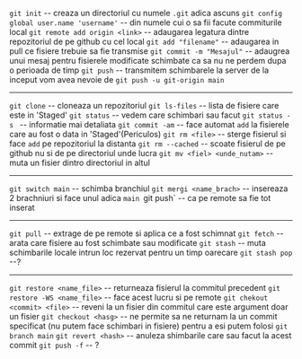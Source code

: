 
`git init` -- creaza un directoriul cu numele `.git` adica ascuns
`git config global user.name 'username'` -- din numele cui o sa fii facute commiturile local
`git remote add origin <link>` -- adaugarea legatura dintre repozitoriul de pe github cu cel local
`git add "filename"` -- adaugarea in pull ce fisiere trebuie sa fie transmise 
`git commit -m "Mesajul"` -- adaugrea unui mesaj pentru fisierele modificate schimbate ca sa nu ne perdem dupa o perioada de timp 
`git push` -- transmitem schimbarele la server de la inceput vom avea nevoie de `git push -u git-origin main`

---

`git clone` -- cloneaza un repozitoriul 
`git ls-files` -- lista de fisiere care este in 'Staged'
`git status` -- vedem care schimbari sau facut 
`git status -s ` -- informatie mai detaliata
`git commit -am` -- face automat `add` la fisierele care au fost o data in 'Staged'(Periculos)
`git rm <file>` -- sterge fisierul si face `add` pe repozitoriul la distanta
`git rm --cached` -- scoate fisierul de pe github nu si de pe directoriul unde lucra 
`git mv <fiel> <unde_nutam>` -- muta un fisier dintro directoriul in altul 

---

`git switch main` -- schimba branchiul 
`git mergi <name_brach>` -- insereaza 2 brachniuri si face unul adica `main
`git push` -- ca pe remote sa fie tot inserat 

---

`git pull` -- extrage de pe remote si aplica ce a fost schimnat 
`git fetch` -- arata care fisiere au fost schimbate sau modificate
`git stash` -- muta schimbarile locale intrun loc rezervat pentru un timp oarecare 
`git stash pop` --?

---

`git restore <name_file>` -- returneaza fisierul la commitul precedent
`git restore -WS <name_file>` -- face acest lucru si pe remote
`git chekout <commit> <file>` -- reveni la un fisier din commitul care este argument doar                                                              un fisier
`git checkout <hasg>` -- ne permite sa ne returnam la un commit specificat (nu putem face                                            schimbari in fisiere) pentru a esi putem folosi `git branch main`
`git revert <hash>` -- anuleza shimbarile care sau facut la acest commit 
`git push -f` -- ? 
